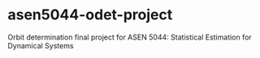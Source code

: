 # asen5044-odet-project
Orbit determination final project for ASEN 5044: Statistical Estimation for Dynamical Systems
